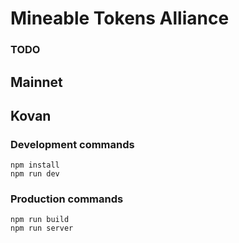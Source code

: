 # Mineable Tokens Alliance 




### TODO


## Mainnet




## Kovan






### Development commands
```
npm install
npm run dev
```

### Production commands
```
npm run build
npm run server
```
